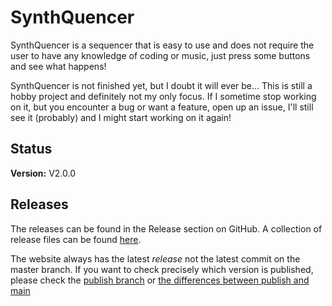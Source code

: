 # SynthQuencer
SynthQuencer is a sequencer that is easy to use and does not require the user to have any knowledge of coding or music, just press some buttons and see what happens!

SynthQuencer is not finished yet, but I doubt it will ever be... This is still a hobby project and definitely not my only focus. If I sometime stop working on it, but you encounter a bug or want a feature, open up an issue, I'll still see it (probably) and I might start working on it again!

## Status
**Version:** V2.0.0

## Releases
The releases can be found in the Release section on GitHub. A collection of release files can be found [here](https://github.com/twboom/Code/tree/main/SynthQuencer/releases).

The website always has the latest *release* not the latest commit on the master branch. If you want to check precisely which version is published, please check the [publish branch](https://github.com/twboom/SynthQuencer/tree/publish) or [the differences between publish and main](https://github.com/twboom/SynthQuencer/compare/publish...main)
